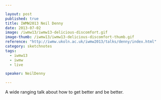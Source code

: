 ```yaml
---

layout: post
published: true
title: IWMW2013 Neil Denny
date: 2013-07-02
image: /iwmw13/iwmw13-delicious-discomfort.gif
image-thumb: /iwmw13/iwmw13-delicious-discomfort-thumb.gif
reference: "http://iwmw.ukoln.ac.uk/iwmw2013/talks/denny/index.html"
category: sketchnotes
tags:
  - iwmw13
  - iwmw
  - live

speaker: NeilDenny

---
```


A wide ranging talk about how to get better and be better.
